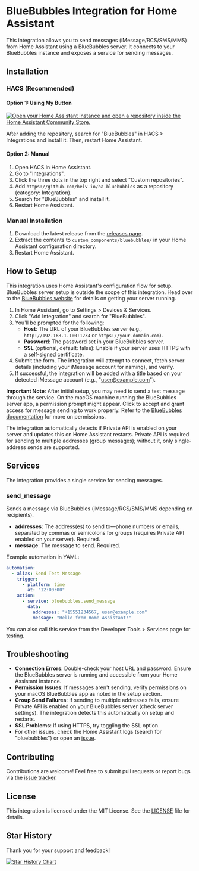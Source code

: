 # BlueBubbles Integration for Home Assistant

This integration allows you to send messages (iMessage/RCS/SMS/MMS) from Home Assistant using a BlueBubbles server. It connects to your BlueBubbles instance and exposes a service for sending messages.

## Installation

### HACS (Recommended)

#### Option 1: Using My Button

[![Open your Home Assistant instance and open a repository inside the Home Assistant Community Store.](https://my.home-assistant.io/badges/hacs_repository.svg)](https://my.home-assistant.io/redirect/hacs_repository/?owner=helv-io&repository=ha-bluebubbles&category=Integration)

After adding the repository, search for "BlueBubbles" in HACS > Integrations and install it. Then, restart Home Assistant.

#### Option 2: Manual

1. Open HACS in Home Assistant.
2. Go to "Integrations".
3. Click the three dots in the top right and select "Custom repositories".
4. Add `https://github.com/helv-io/ha-bluebubbles` as a repository (category: Integration).
5. Search for "BlueBubbles" and install it.
6. Restart Home Assistant.

### Manual Installation

1. Download the latest release from the [releases page][releases].
2. Extract the contents to `custom_components/bluebubbles/` in your Home Assistant configuration directory.
3. Restart Home Assistant.

## How to Setup

This integration uses Home Assistant's configuration flow for setup. BlueBubbles server setup is outside the scope of this integration. Head over to the [BlueBubbles website][bluebubbles-website] for details on getting your server running.

1. In Home Assistant, go to Settings > Devices & Services.
2. Click "Add Integration" and search for "BlueBubbles".
3. You'll be prompted for the following:
   - **Host**: The URL of your BlueBubbles server (e.g., `http://192.168.1.100:1234` or `https://your-domain.com`).
   - **Password**: The password set in your BlueBubbles server.
   - **SSL** (optional, default: false): Enable if your server uses HTTPS with a self-signed certificate.
4. Submit the form. The integration will attempt to connect, fetch server details (including your iMessage account for naming), and verify.
5. If successful, the integration will be added with a title based on your detected iMessage account (e.g., "user@example.com").

**Important Note**: After initial setup, you may need to send a test message through the service. On the macOS machine running the BlueBubbles server app, a permission prompt might appear. Click to accept and grant access for message sending to work properly. Refer to the [BlueBubbles documentation][bluebubbles-docs] for more on permissions.

The integration automatically detects if Private API is enabled on your server and updates this on Home Assistant restarts. Private API is required for sending to multiple addresses (group messages); without it, only single-address sends are supported.

## Services

The integration provides a single service for sending messages.

### send_message

Sends a message via BlueBubbles (iMessage/RCS/SMS/MMS depending on recipients).

- **addresses**: The address(es) to send to—phone numbers or emails, separated by commas or semicolons for groups (requires Private API enabled on your server). Required.
- **message**: The message to send. Required.

Example automation in YAML:

```yaml
automation:
  - alias: Send Test Message
    trigger:
      - platform: time
        at: "12:00:00"
    action:
      - service: bluebubbles.send_message
        data:
          addresses: "+15551234567, user@example.com"
          message: "Hello from Home Assistant!"
```

You can also call this service from the Developer Tools > Services page for testing.

## Troubleshooting

- **Connection Errors**: Double-check your host URL and password. Ensure the BlueBubbles server is running and accessible from your Home Assistant instance.
- **Permission Issues**: If messages aren't sending, verify permissions on your macOS BlueBubbles app as noted in the setup section.
- **Group Send Failures**: If sending to multiple addresses fails, ensure Private API is enabled on your BlueBubbles server (check server settings). The integration detects this automatically on setup and restarts.
- **SSL Problems**: If using HTTPS, try toggling the SSL option.
- For other issues, check the Home Assistant logs (search for "bluebubbles") or open an [issue][issue-tracker].

## Contributing

Contributions are welcome! Feel free to submit pull requests or report bugs via the [issue tracker][issue-tracker].

## License

This integration is licensed under the MIT License. See the [LICENSE][license] file for details.

[releases]: https://github.com/helv-io/ha-bluebubbles/releases
[bluebubbles-website]: https://bluebubbles.app
[bluebubbles-docs]: https://docs.bluebubbles.app
[issue-tracker]: https://github.com/helv-io/ha-bluebubbles/issues
[license]: https://github.com/helv-io/ha-bluebubbles/blob/main/LICENSE

## Star History
Thank you for your support and feedback!

[![Star History Chart](https://api.star-history.com/svg?repos=helv-io/ha-bluebubbles&type=Date)](https://www.star-history.com/#helv-io/ha-bluebubbles&Date)